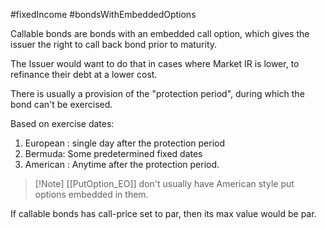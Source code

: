 #fixedIncome #bondsWithEmbeddedOptions 

 Callable bonds are bonds with an embedded call option, which gives the issuer the right to call back bond prior to maturity. 

The Issuer would want to do that in cases where Market IR is lower, to refinance their debt at a lower cost. 

There is usually a provision of the "protection period", during which the bond can't be exercised. 

Based on exercise dates: 
1. European : single day after the protection period 
2. Bermuda: Some predetermined fixed dates 
3. American : Anytime after the protection period. 

>[!Note] [[PutOption_EO]] don't usually have American style put options embedded in them. 


If callable bonds has call-price set to par, then its max value would be par. 